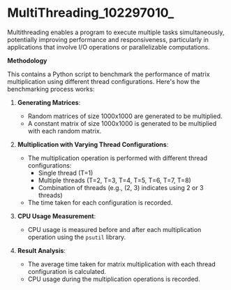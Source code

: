 # MultiThreading_102297010_


Multithreading enables a program to execute multiple tasks simultaneously, potentially improving performance and responsiveness, particularly in applications that involve I/O operations or parallelizable computations.

**Methodology**

This contains a Python script to benchmark the performance of matrix multiplication using different thread configurations. Here's how the benchmarking process works:

1. **Generating Matrices**: 
   - Random matrices of size 1000x1000 are generated to be multiplied.
   - A constant matrix of size 1000x1000 is generated to be multiplied with each random matrix.

2. **Multiplication with Varying Thread Configurations**:
   - The multiplication operation is performed with different thread configurations:
     - Single thread (T=1)
     - Multiple threads (T=2, T=3, T=4, T=5, T=6, T=7, T=8)
     - Combination of threads (e.g., (2, 3) indicates using 2 or 3 threads)
   - The time taken for each configuration is recorded.

3. **CPU Usage Measurement**:
   - CPU usage is measured before and after each multiplication operation using the `psutil` library.

4. **Result Analysis**:
   - The average time taken for matrix multiplication with each thread configuration is calculated.
   - CPU usage during the multiplication operations is recorded.


